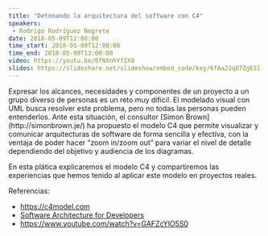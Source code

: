 ```yaml
---
title: "Detonando la arquitectura del software con C4"
speakers:
 - Rodrigo Rodríguez Negrete
date: 2018-05-09T12:00:00
time_start: 2018-05-09T12:00:00
time_end: 2018-05-09T13:00:00
video: https://youtu.be/0fNXnhYfIX8
slides: https://slideshare.net/slideshow/embed_code/key/6fAa22qO7ZgESl
---
```


<p>Expresar los alcances, necesidades y componentes de un proyecto a un grupo diverso de personas es un reto muy difícil. El modelado visual con UML busca resolver este problema, pero no todas las personas pueden entenderlos. Ante esta situación, el consultor [Simon Brown](http://simonbrown.je/) ha propuesto el modelo C4 que permite visualizar y comunicar arquitecturas de software de forma sencilla y efectiva, con la ventaja de poder hacer “zoom in/zoom out” para variar el nivel de detalle dependiendo del objetivo y audiencia de los diagramas.</p>

<p>En esta plática explicaremos el modelo C4 y compartiremos las experiencias que hemos tenido al aplicar este modelo en proyectos reales.</p>

<p>Referencias:</p>

<ul>
 <li><a href="https://c4model.com">https://c4model.com</a></li>
 <li><a href="https://leanpub.com/b/software-architecture">Software Architecture for Developers</a></li>
 <li><a href="https://www.youtube.com/watch?v=GAFZcYlO5S0">https://www.youtube.com/watch?v=GAFZcYlO5S0</a><br />
 &nbsp;</li>
</ul>